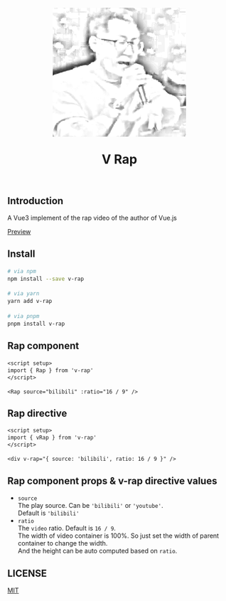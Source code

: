 <h1 align="center">
  <br>
 <img align="center" alt="Sveltepress" src="./public/rapper-hand-draw.png" />
  <br>
  <br>
  V Rap
  <br>
  <br>
</h1>

## Introduction

A Vue3 implement of the rap video of the author of Vue.js

[Preview](https://blackman99.github.io/v-rap/)

## Install

```sh
# via npm
npm install --save v-rap

# via yarn
yarn add v-rap

# via pnpm
pnpm install v-rap
```

## Rap component

```vue
<script setup>
import { Rap } from 'v-rap'
</script>

<Rap source="bilibili" :ratio="16 / 9" />
```

## Rap directive

```vue
<script setup>
import { vRap } from 'v-rap'
</script>

<div v-rap="{ source: 'bilibili', ratio: 16 / 9 }" />
```
## Rap component props & v-rap directive values

* `source`  
The play source. Can be `'bilibili'` or `'youtube'`.  
Default is `'bilibili'`
* `ratio`  
The `video` ratio. Default is `16 / 9`.  
The width of video container is 100%. So just set the width of parent container to change the width.  
And the height can be auto computed based on `ratio`.

## LICENSE

[MIT](./LICENSE)
